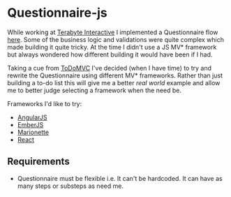 # Questionnaire-js

While working at [Terabyte Interactive](http://www.terabyte.co.nz) I implemented a Questionnaire flow [here](https://www.nzte.govt.nz/en/export/export-ready-questionnaire/). Some of the business logic and validations were quite complex which made building it quite tricky. At the time I didn't use a JS MV* framework but always wondered how different building it would have been if I had. 

Taking a cue from [ToDoMVC](http://www.todomvc.com) I've decided (when I have time) to try and rewrite the Questionnaire using different MV* frameworks. Rather than just building a to-do list this will give me a better *real world* example and allow me to better judge selecting a framework when the need be.

Frameworks I'd like to try:

* [AngularJS](http://www.angularjs.org)
* [EmberJS](http://www.emberjs.com)
* [Marionette](http://marionettejs.com)
* [React](http://facebook.github.io/react/)

## Requirements

* Questionnaire must be flexible i.e. It can't be hardcoded. It can have as many steps or substeps as need me.
